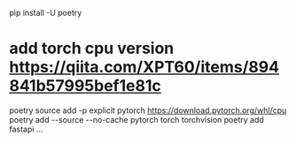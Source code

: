 pip install -U poetry

# add torch cpu version https://qiita.com/XPT60/items/894841b57995bef1e81c
poetry source add -p explicit pytorch https://download.pytorch.org/whl/cpu
poetry add --source --no-cache pytorch torch torchvision
poetry add fastapi ...